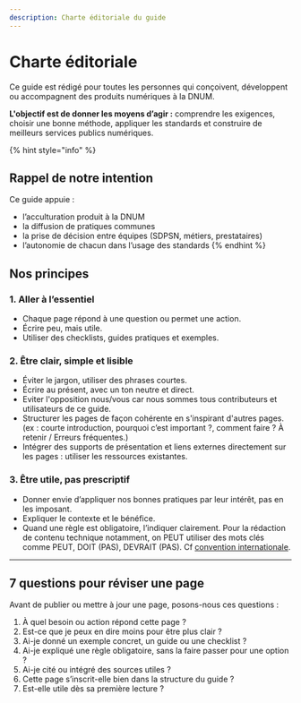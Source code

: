 ```yaml
---
description: Charte éditoriale du guide
---
```


# Charte éditoriale

Ce guide est rédigé pour toutes les personnes qui conçoivent, développent ou accompagnent des produits numériques à la DNUM.

**L'objectif est de donner les moyens d’agir :** comprendre les exigences, choisir une bonne méthode, appliquer les standards et construire de meilleurs services publics numériques.

{% hint style="info" %}
## Rappel de notre intention

Ce guide appuie :

* l’acculturation produit à la DNUM
* la diffusion de pratiques communes
* la prise de décision entre équipes (SDPSN, métiers, prestataires)
* l’autonomie de chacun dans l’usage des standards
{% endhint %}

## Nos principes

### 1. Aller à l’essentiel

* Chaque page répond à une question ou permet une action.
* Écrire peu, mais utile.
* Utiliser des checklists, guides pratiques et exemples.

### 2. Être clair, simple et lisible

* Éviter le jargon, utiliser des phrases courtes.
* Écrire au présent, avec un ton neutre et direct.
* Eviter l'opposition nous/vous car nous sommes tous contributeurs et utilisateurs de ce guide.
* Structurer les pages de façon cohérente en s'inspirant d'autres pages. (ex : courte introduction, pourquoi c’est important ?, comment faire ? À retenir / Erreurs fréquentes.)
* Intégrer des supports de présentation et liens externes directement sur les pages : utiliser les ressources existantes.

### 3. Être utile, pas prescriptif

* Donner envie d’appliquer nos bonnes pratiques par leur intérêt, pas en les imposant.
* Expliquer le contexte et le bénéfice.
* Quand une règle est obligatoire, l’indiquer clairement. Pour la rédaction de contenu technique notamment, on PEUT utiliser des mots clés comme PEUT, DOIT (PAS), DEVRAIT (PAS). Cf [convention internationale](https://datatracker.ietf.org/doc/html/rfc2119).

***

## 7 questions pour réviser une page

Avant de publier ou mettre à jour une page, posons-nous ces questions :

1. À quel besoin ou action répond cette page ?
2. Est-ce que je peux en dire moins pour être plus clair ?
3. Ai-je donné un exemple concret, un guide ou une checklist ?
4. Ai-je expliqué une règle obligatoire, sans la faire passer pour une option ?
5. Ai-je cité ou intégré des sources utiles ?
6. Cette page s’inscrit-elle bien dans la structure du guide ?
7. Est-elle utile dès sa première lecture ?
